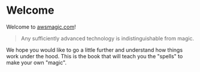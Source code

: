 # Welcome

Welcome to [awsmagic.com](https://www.awsmagic.com)!

> Any sufficiently advanced technology is indistinguishable from magic.

We hope you would like to go a little further and understand how things work under the hood. This is the book that will teach you the "spells" to make your own "magic".

